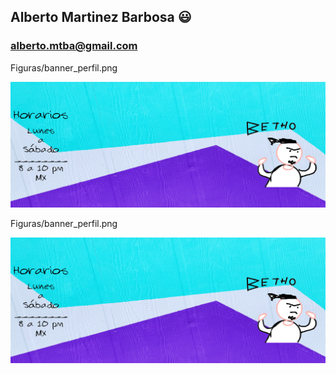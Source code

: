 ## Alberto Martinez Barbosa :smiley:
### alberto.mtba@gmail.com

Figuras/banner_perfil.png

![](https://github.com/albertoMTBA/albertoMTBA/blob/1088c815677bf5a455c1eb830d9ed910ca9e39e2/Figuras/banner_perfil.png)

Figuras/banner_perfil.png

![](Figuras/banner_perfil.png)




<!--
**albertoMTBA/albertoMTBA** is a ✨ _special_ ✨ repository because its `README.md` (this file) appears on your GitHub profile.

Here are some ideas to get you started:

- 🔭 I’m currently working on ...
- 🌱 I’m currently learning ...
- 👯 I’m looking to collaborate on ...
- 🤔 I’m looking for help with ...
- 💬 Ask me about ...
- 📫 How to reach me: ...
- 😄 Pronouns: ...
- ⚡ Fun fact: ...
-->
